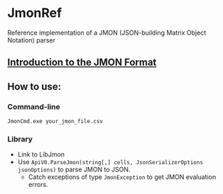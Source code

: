 # JmonRef
Reference implementation of a JMON (JSON-building Matrix Object Notation) parser

## [Introduction to the JMON Format](LibJmon/JmonByExample.md)

## How to use:

### Command-line
`JmonCmd.exe your_jmon_file.csv`

### Library
- Link to LibJmon
- Use `ApiV0.ParseJmon(string[,] cells, JsonSerializerOptions jsonOptions)` to parse JMON to JSON.
  - Catch exceptions of type `JmonException` to get JMON evaluation errors.
